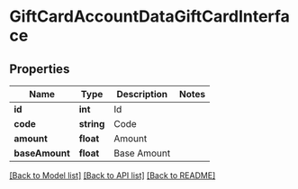 # GiftCardAccountDataGiftCardInterface

## Properties
Name | Type | Description | Notes
------------ | ------------- | ------------- | -------------
**id** | **int** | Id | 
**code** | **string** | Code | 
**amount** | **float** | Amount | 
**baseAmount** | **float** | Base Amount | 

[[Back to Model list]](../README.md#documentation-for-models) [[Back to API list]](../README.md#documentation-for-api-endpoints) [[Back to README]](../README.md)


